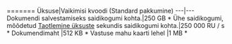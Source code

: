 =======
Üksuse|Vaikimisi kvoodi (Standard pakkumine)
---|---
Dokumendi salvestamiseks saidikogumi kohta.|250 GB *
Ühe saidikogumi, mõõdetud [Taotlemine üksuste](../articles/documentdb/documentdb-request-units.md) sekundis saidikogumi kohta.|250 000 RU / s *
Dokumendimaht |512 KB *
Vastuse mahu kaarti lehel |1 MB *
